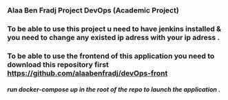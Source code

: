 ### Alaa Ben Fradj Project DevOps (Academic Project)

### To be able to use this project u need to have jenkins installed & you need to change any existed ip adress with your ip adress .
### To be able to use the frontend of this application you need to download this repository first https://github.com/alaabenfradj/devOps-front 

##### run docker-compose up in the root of the repo to launch the application . 
